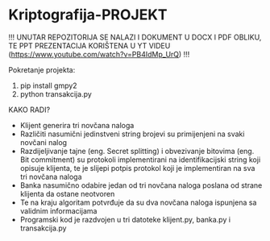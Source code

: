 # Kriptografija-PROJEKT
!!! UNUTAR REPOZITORIJA SE NALAZI I DOKUMENT U DOCX I PDF OBLIKU, TE PPT PREZENTACIJA KORIŠTENA U YT VIDEU (https://www.youtube.com/watch?v=PB4IdMp_UrQ) !!!

Pokretanje projekta:
  1. pip install gmpy2
  2. python transakcija.py


KAKO RADI?
- Klijent generira tri novčana naloga
- Različiti nasumični jedinstveni string brojevi su primijenjeni na svaki novčani nalog
- Razdijeljivanje tajne (eng. Secret splitting) i obvezivanje bitovima (eng. Bit commitment) su protokoli implementirani na identifikacijski string koji opisuje klijenta, te je slijepi potpis protokol koji je implementiran na sva tri novčana naloga
- Banka nasumično odabire jedan od tri novčana naloga poslana od strane klijenta da ostane neotvoren
- Te na kraju algoritam potvrđuje da su dva novčana naloga ispunjena sa validnim informacijama 
- Programski kod je razdvojen u tri datoteke klijent.py, banka.py i transakcija.py

